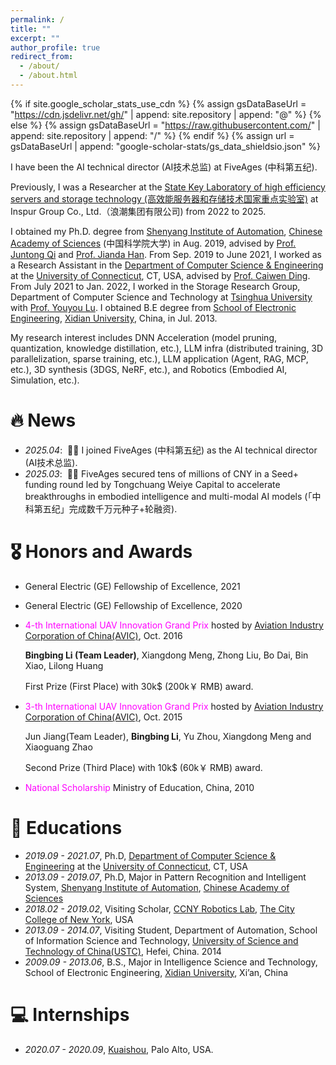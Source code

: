 ```yaml
---
permalink: /
title: ""
excerpt: ""
author_profile: true
redirect_from: 
  - /about/
  - /about.html
---
```


{% if site.google_scholar_stats_use_cdn %}
{% assign gsDataBaseUrl = "https://cdn.jsdelivr.net/gh/" | append: site.repository | append: "@" %}
{% else %}
{% assign gsDataBaseUrl = "https://raw.githubusercontent.com/" | append: site.repository | append: "/" %}
{% endif %}
{% assign url = gsDataBaseUrl | append: "google-scholar-stats/gs_data_shieldsio.json" %}

<span class='anchor' id='about-me'></span>

I have been the AI technical director (AI技术总监) at FiveAges (中科第五纪). 

Previously, I was a Researcher at the [State Key Laboratory of high efficiency servers and storage technology (高效能服务器和存储技术国家重点实验室)](https://www.most.gov.cn/kjbgz/201407/t20140708_114137.html) at Inspur Group Co., Ltd.（浪潮集团有限公司) from 2022 to 2025. 

I obtained my Ph.D. degree from [Shenyang Institute of Automation](http://www.sia.cas.cn/), [Chinese Academy of Sciences](https://english.ucas.ac.cn/) (中国科学院大学) in Aug. 2019, advised by [Prof. Juntong Qi](https://seea.tju.edu.cn/info/1013/1584.htm) and [Prof. Jianda Han](https://ai.nankai.edu.cn/info/1033/2796.htm). From Sep. 2019 to June 2021, I worked as a Research Assistant in the [Department of Computer Science & Engineering](https://computing.engineering.uconn.edu/) at the [University of Connecticut](https://uconn.edu/), CT, USA, advised by [Prof. Caiwen Ding](https://caiwending.github.io/web/home.html). From July 2021 to Jan. 2022, I worked in the Storage Research Group, Department of Computer Science and Technology at [Tsinghua University](https://www.tsinghua.edu.cn/en/) with [Prof. Youyou Lu](https://storage.cs.tsinghua.edu.cn/~lu/). I obtained B.E degree from [School of Electronic Engineering](https://ensee.xidian.edu.cn/index.html), [Xidian University](https://en.xidian.edu.cn/), China, in Jul. 2013.

My research interest includes DNN Acceleration (model pruning, quantization, knowledge distillation, etc.), LLM infra (distributed training, 3D parallelization, sparse training, etc.), LLM application (Agent, RAG, MCP, etc.), 3D synthesis (3DGS, NeRF, etc.), and Robotics (Embodied AI, Simulation, etc.).


# 🔥 News
- *2025.04*: &nbsp;🎉🎉 I joined FiveAges (中科第五纪) as the AI technical director (AI技术总监).
- *2025.03*: &nbsp;🎉🎉 FiveAges secured tens of millions of CNY in a Seed+ funding round led by Tongchuang Weiye Capital to accelerate breakthroughs in ​​embodied intelligence​​ and ​​multi-modal AI models (「中科第五纪」完成数千万元种子+轮融资)​​.

<!-- 
# 📝 Publications 

<div class='paper-box'><div class='paper-box-image'><div><div class="badge">CVPR 2016</div><img src='images/500x300.png' alt="sym" width="100%"></div></div>
<div class='paper-box-text' markdown="1">

[Deep Residual Learning for Image Recognition](https://openaccess.thecvf.com/content_cvpr_2016/papers/He_Deep_Residual_Learning_CVPR_2016_paper.pdf)

**Kaiming He**, Xiangyu Zhang, Shaoqing Ren, Jian Sun

[**Project**](https://scholar.google.com/citations?view_op=view_citation&hl=zh-CN&user=DhtAFkwAAAAJ&citation_for_view=DhtAFkwAAAAJ:ALROH1vI_8AC) <strong><span class='show_paper_citations' data='DhtAFkwAAAAJ:ALROH1vI_8AC'></span></strong>
- Lorem ipsum dolor sit amet, consectetur adipiscing elit. Vivamus ornare aliquet ipsum, ac tempus justo dapibus sit amet. 
</div>
</div>

- [Lorem ipsum dolor sit amet, consectetur adipiscing elit. Vivamus ornare aliquet ipsum, ac tempus justo dapibus sit amet](https://github.com), A, B, C, **CVPR 2020** -->

# 🎖 Honors and Awards

- General Electric (GE) Fellowship of Excellence, 2021
- General Electric (GE) Fellowship of Excellence, 2020
- <font color=magenta>4-th International UAV Innovation Grand Prix</font>
hosted by [Aviation Industry Corporation of China(AVIC)](https://www.avic.com/en/index.shtml), Oct. 2016

  **Bingbing Li (Team Leader)**, Xiangdong Meng, Zhong Liu, Bo Dai, Bin Xiao, Lilong Huang

  First Prize (First Place) with 30k$ (200k￥ RMB) award.

- <font color=magenta>3-th International UAV Innovation Grand Prix</font>
hosted by [Aviation Industry Corporation of China(AVIC)](https://www.avic.com/en/index.shtml), Oct. 2015

  Jun Jiang(Team Leader), **Bingbing Li**, Yu Zhou, Xiangdong Meng and Xiaoguang Zhao

  Second Prize (Third Place) with 10k$ (60k￥ RMB) award.

- <font color=magenta>National Scholarship</font>
Ministry of Education, China, 2010


# 📖 Educations
- *2019.09 - 2021.07*, Ph.D, [Department of Computer Science & Engineering](https://computing.engineering.uconn.edu/) at the [University of Connecticut](https://uconn.edu/), CT, USA
- *2013.09 - 2019.07*, Ph.D, Major in Pattern Recognition and Intelligent System, [Shenyang Institute of Automation](http://www.sia.cas.cn/), [Chinese Academy of Sciences](https://english.ucas.ac.cn/)
- *2018.02 - 2019.02*, Visiting Scholar, [CCNY Robotics Lab](https://ccny-ros-pkg.github.io/), [The City College of New York](https://www.ccny.cuny.edu/), USA
- *2013.09 - 2014.07*, Visiting Student, Department of Automation, School of Information Science and Technology, [University of Science and Technology of China(USTC)](https://en.ustc.edu.cn//), Hefei, China.
2014
- *2009.09 - 2013.06*, B.S., Major in Intelligence Science and Technology, School of Electronic Engineering, [Xidian University](https://en.xidian.edu.cn/), Xi’an, China

<!-- # 💬 Invited Talks
- *2021.06*, Lorem ipsum dolor sit amet, consectetur adipiscing elit. Vivamus ornare aliquet ipsum, ac tempus justo dapibus sit amet. 
- *2021.03*, Lorem ipsum dolor sit amet, consectetur adipiscing elit. Vivamus ornare aliquet ipsum, ac tempus justo dapibus sit amet.  \| [\[video\]](https://github.com/) -->

# 💻 Internships
- *2020.07 - 2020.09*, [Kuaishou](https://www.kuaishou.com/en), Palo Alto, USA.
